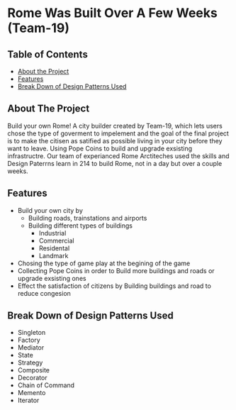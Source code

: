 # Rome Was Built Over A Few Weeks (Team-19)

## Table of Contents
- [About the Project](#about-the-project)
- [Features](#features)
- [Break Down of Design Patterns Used](#break-down-of-design-patterns-used)

## About The Project 
Build your own Rome! A city builder created by Team-19, which lets users chose the type of goverment to impelement and the goal of the final project is to make the citisen as satified as possible living in your city before they want to leave. Using Pope Coins to build and upgrade exsisting infrastructre. Our team of experianced Rome Arctiteches used the skills and Design Paterrns learn in 214 to build Rome, not in a day but over a couple weeks.

## Features
- Build your own city by
  - Building roads, trainstations and airports
  - Building different types of buildings
    - Industrial
    - Commercial
    - Residental
    - Landmark
- Chosing the type of game play at the begining of the game
- Collecting Pope Coins in order to Build more buildings and roads or upgrade exsisting ones
- Effect the satisfaction of citizens by Building buildings and road to reduce congesion
  
## Break Down of Design Patterns Used
- Singleton
- Factory
- Mediator
- State
- Strategy
- Composite
- Decorator
- Chain of Command
- Memento
- Iterator
